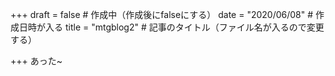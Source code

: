 +++
draft = false         # 作成中（作成後にfalseにする）
date = "2020/06/08"    # 作成日時が入る
title = "mtgblog2"       # 記事のタイトル（ファイル名が入るので変更する）



+++
あった~
